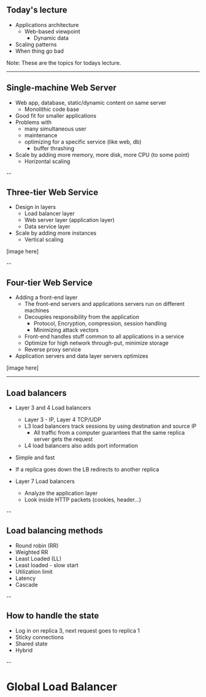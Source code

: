 <!-- Start -->
## Today's lecture
* Applications architecture
  * Web-based viewpoint
    * Dynamic data
* Scaling patterns
* When thing go bad

Note:
These are the topics for todays lecture.


---
## Single-machine Web Server

* Web app, database, static/dynamic content on same server
  * Monolithic code base
* Good fit for smaller applications
* Problems with
  * many simultaneous user
  * maintenance
  * optimizing for a specific service (like web, db)
    * buffer thrashing
* Scale by adding more memory, more disk, more CPU (to some point)
  * Horizontal scaling


--
## Three-tier Web Service
* Design in layers
  * Load balancer layer
  * Web server layer (application layer)
  * Data service layer  
* Scale by adding more instances
  * Vertical scaling

[image here]


--
## Four-tier Web Service
* Adding a front-end layer
  * The front-end servers and applications servers run on different machines
  * Decouples responsibility from the application 
    * Protocol, Encryption, compression, session handling
    * Minimizing attack vectors
  * Front-end handles stuff common to all applications in a service
  * Optimize for high network through-put, minimize storage
  * Reverse proxy service
* Application servers and data layer servers optimizes

[image here]


---
## Load balancers
* Layer 3 and 4 Load balancers
  * Layer 3 - IP, Layer 4 TCP/UDP
  * L3 load balancers track sessions by using destination and source IP 
    * All traffic from a computer guarantees that the same replica server gets the request
  * L4 load balancers also adds port information
* Simple and fast
* If a replica goes down the LB redirects to another replica

* Layer 7 Load balancers
  * Analyze the application layer
  * Look inside HTTP packets (cookies, header...)


--
## Load balancing methods
* Round robin (RR)
* Weighted RR
* Least Loaded (LL)
* Least loaded - slow start
* Utilization limit
* Latency
* Cascade


--
## How to handle the state
* Log in on replica 3, next request goes to replica 1
* Sticky connections
* Shared state
* Hybrid


--
# Global Load Balancer


